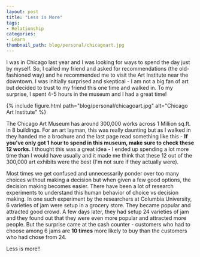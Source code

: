```yaml
---
layout: post
title: "Less is More"
tags:
- Relationship
categories:
- Learn
thumbnail_path: blog/personal/chicagoart.jpg
---
```


I was in Chicago last year and I was looking for ways to spend the day just by myself. So, I called my friend and asked for recommendations (the old-fashioned way) and he recommended me to visit the Art Institute near the downtown. I was initially surprised and skeptical - I am not a big fan of art but decided to trust to my friend this one time and walked in. To my surprise, I spent 4-5 hours in the museum and I had a great time!

{% include figure.html path="blog/personal/chicagoart.jpg" alt="Chicago Art Institute" %}

The Chicago Art Museum has around 300,000 works across 1 Million sq.ft. in 8 buildings. For an art layman, this was really daunting but as I walked in they handed me a brochure and the last page read something like this - **If you've only got 1 hour to spend in this museum, make sure to check these 12 works.** I thought this was a great idea - I ended up spending a lot more time than I would have usually and it made me think that these 12 out of the 300,000 art exhibits were the best (I'm not sure if they actually were).

Most times we get confused and unnecessarily ponder over too many choices without making a decision but when given a few good options, the decision making becomes easier. There have been a lot of research experiments to understand this human behavior of choice vs decision making. In one such experiment by the researchers at Columbia University, 6 varieties of jam were setup in a grocery store. They became popular and attracted good crowd. A few days later, they had setup 24 varieties of jam and they found out that they were even more popular and attracted more people. But the surprise came at the cash counter - customers who had to choose among 6 jams are **10 times** more likely to buy than the customers who had chose from 24.

Less is more!!
